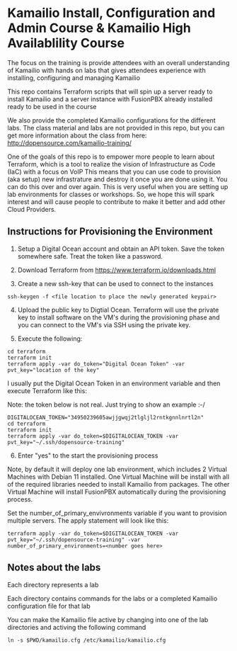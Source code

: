 # Kamailio Install, Configuration and Admin Course & Kamailio High Availablility Course 

The focus on the training is provide attendees with an overall understanding of Kamailio with hands on labs
that gives attendees experience with installing, configuring and managing Kamailio

This repo contains Terraform scripts that will spin up a server ready to install Kamailio and a server instance with 
FusionPBX already installed ready to be used in the course

We also provide the completed Kamailio configurations for the different labs.  The class material and labs are not provided in this repo,
but you can get more information about the class from here: http://dopensource.com/kamailio-training/  

One of the goals of this repo is to empower more people to learn about Terraform, which is a tool to realize the vision of Infrastructure as Code (IaC) with a focus on VoIP 
This means that you can use code to provision (aka setup) new infrastrature and destroy it once you are done using it.  You can do this over and over again.
This is very useful when you are setting up lab environments for classes or workshops.  So, we hope this will spark interest and will cause people to contribute to
make it better and add other Cloud Providers.  

## Instructions for Provisioning the Environment

1. Setup a Digital Ocean account and obtain an API token.  Save the token somewhere safe.  Treat the token like a password.

2. Download Terraform from https://www.terraform.io/downloads.html

3. Create a new ssh-key that can be used to connect to the instances

```
ssh-keygen -f <file location to place the newly generated keypair>
```

4. Upload the public key to Digtial Ocean.  Terraform will use the private key to install software on the VM's during the provisioning phase and you 
can connect to the VM's via SSH using the private key. 

5. Execute the following:

```
cd terraform
terraform init
terraform apply -var do_token="Digital Ocean Token" -var pvt_key="location of the key"
```

I usually put the Digital Ocean Token in an environment variable and then execute Terraform like this:

Note: the token below is not real.  Just trying to show an example :-/

```
DIGITALOCEAN_TOKEN="34950239605awjjgwqj2tlgljl2rntkgnnlnrtl2n"
cd terraform
terraform init
terraform apply -var do_token=$DIGITALOCEAN_TOKEN -var pvt_key="~/.ssh/dopensource-training" 
```

6. Enter "yes" to the start the provisioning process


Note, by default it will deploy one lab environment, which includes 2 Virtual Machines with Debian 11 installed.  One Virtual Machine will be install with 
all of the required libraries needed to install Kamailio from packages.  The other Virtual Machine will install FusionPBX automatically during the provisioning process.  

Set the number_of_primary_envivronments variable if you want to provision multiple servers.  The apply statement will look like this:

```
terraform apply -var do_token=$DIGITALOCEAN_TOKEN -var pvt_key="~/.ssh/dopensource-training" -var number_of_primary_environments=<number goes here> 
```

## Notes about the labs

Each directory represents a lab

Each directory contains commands for the labs or a completed Kamailio configuration file for that lab

You can make the Kamailio file active by changing into one of the lab directories and activing the following command

```
ln -s $PWD/kamailio.cfg /etc/kamailio/kamailio.cfg
```

